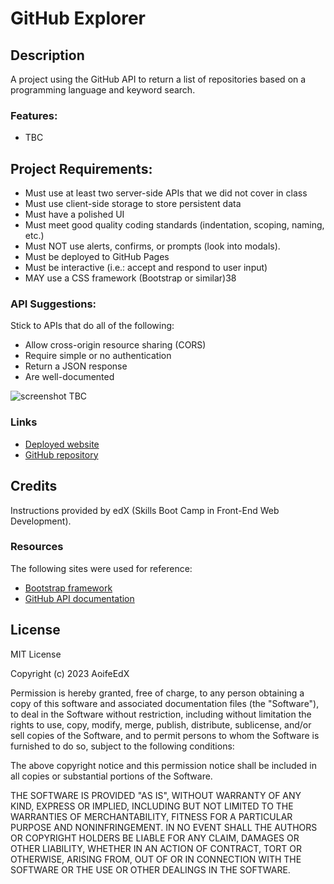 # GitHub Explorer

## Description

A project using the GitHub API to return a list of repositories based on a programming language and keyword search.

### Features:
* TBC

## Project Requirements:
* Must use at least two server-side APIs that we did not cover in class
* Must use client-side storage to store persistent data
* Must have a polished UI
* Must meet good quality coding standards (indentation, scoping, naming, etc.)
* Must NOT use alerts, confirms, or prompts (look into modals).
* Must be deployed to GitHub Pages
* Must be interactive (i.e.: accept and respond to user input)
* MAY use a CSS framework (Bootstrap or similar)38

### API Suggestions:
Stick to APIs that do all of the following:
* Allow cross-origin resource sharing (CORS)
* Require simple or no authentication
* Return a JSON response
* Are well-documented

![screenshot TBC](#)

### Links

* [Deployed website](https://aoifeedx.github.io/github-explorer/)
* [GitHub repository](https://github.com/AoifeEdX/github-explorer)

## Credits

Instructions provided by edX (Skills Boot Camp in Front-End Web Development). 

### Resources

The following sites were used for reference:

* [Bootstrap framework](https://getbootstrap.com/)
* [GitHub API documentation](https://docs.github.com/en)

## License

MIT License

Copyright (c) 2023 AoifeEdX

Permission is hereby granted, free of charge, to any person obtaining a copy of this software and associated documentation files (the "Software"), to deal in the Software without restriction, including without limitation the rights to use, copy, modify, merge, publish, distribute, sublicense, and/or sell copies of the Software, and to permit persons to whom the Software is furnished to do so, subject to the following conditions:

The above copyright notice and this permission notice shall be included in all copies or substantial portions of the Software.

THE SOFTWARE IS PROVIDED "AS IS", WITHOUT WARRANTY OF ANY KIND, EXPRESS OR IMPLIED, INCLUDING BUT NOT LIMITED TO THE WARRANTIES OF MERCHANTABILITY, FITNESS FOR A PARTICULAR PURPOSE AND NONINFRINGEMENT. IN NO EVENT SHALL THE AUTHORS OR COPYRIGHT HOLDERS BE LIABLE FOR ANY CLAIM, DAMAGES OR OTHER LIABILITY, WHETHER IN AN ACTION OF CONTRACT, TORT OR OTHERWISE, ARISING FROM, OUT OF OR IN CONNECTION WITH THE SOFTWARE OR THE USE OR OTHER DEALINGS IN THE
SOFTWARE.
